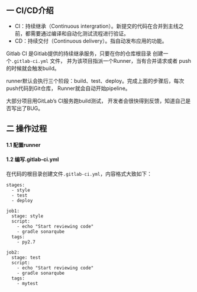 ## 一 CI/CD介绍

- CI：持续继承（Continuous intergration）。新提交的代码在合并到主线之前，都需要通过编译和自动化测试流程进行验证。
- CD：持续交付（Continuous delivery）。指自动发布应用的功能。

Gitlab CI 是Gitlab提供的持续继承服务，只要在你的仓库根目录 创建一个`.gitlab-ci.yml` 文件， 并为该项目指派一个Runner，当有合并请求或者 push的时候就会触发build。  

runner默认会执行三个阶段：build、test、deploy。完成上面的步骤后，每次push代码到Git仓库， Runner就会自动开始pipeline。  

大部分项目用GitLab’s CI服务跑build测试， 开发者会很快得到反馈，知道自己是否写出了BUG。 

## 二 操作过程

#### 1.1 配置runner

#### 1.2 编写.gitlab-ci.yml

在代码的根目录创建文件`.gitlab-ci.yml`，内容格式大致如下：
```
stages:
  - style
  - test
  - deploy

job1:
  stage: style
  script:
    - echo "Start reviewing code"
    - gradle sonarqube
  tags:
    - py2.7

job2:
  stage: test
  script:
    - echo "Start reviewing code"
    - gradle sonarqube
  tags:
    - mytest
```
